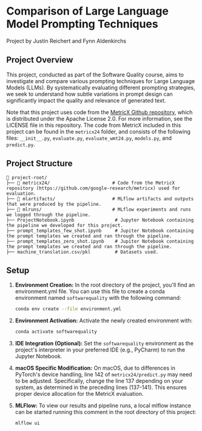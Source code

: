 # Comparison of Large Language Model Prompting Techniques
Project by Justin Reichert and Fynn Aldenkirchs

## Project Overview

This project, conducted as part of the Software Quality course, aims to investigate and compare various prompting techniques for Large Language Models (LLMs). 
By systematically evaluating different prompting strategies, we seek to understand how subtle variations in prompt design 
can significantly impact the quality and relevance of generated text.

Note that this project uses code from the [MetricX Github repository](https://github.com/google-research/metricx), which is 
distributed under the Apache License 2.0. For more information,
see the LICENSE file in this repository. 
The code from MetricX included in this project can be found in the `metricx24` folder, and consists of the following files: `__init__.py`, `evaluate.py`, `evaluate_wmt24.py`, `models.py`, and `predict.py`.

## Project Structure
```
📂 project-root/
├── 📁 metricx24/                       # Code from the MetricX repository (https://github.com/google-research/metricx) used for evaluation.
├── 📁 mlartifacts/                     # MLflow artifacts and outputs that were produced by the pipeline.
├── 📁 mlruns/                          # MLflow experiments and runs we logged through the pipeline.
├── ProjectNotebook.ipynb               # Jupyter Notebook containing the pipeline we developed for this project.
├── prompt_templates_few_shot.ipynb     # Jupiter Notebook containing the prompt templates we created and ran through the pipeline.
├── prompt_templates_zero_shot.ipynb    # Jupiter Notebook containing the prompt templates we created and ran through the pipeline.
├── machine_translation.csv/pkl         # Datasets used.
```

## Setup

1.  **Environment Creation:** In the root directory of the project, you'll find an environment.yml file. You can use this file to create a conda environment named `softwarequality` with the following command:

    ```bash
    conda env create --file environment.yml
    ```

2.  **Environment Activation:** Activate the newly created environment with:

    ```bash
    conda activate softwarequality
    ```
    
3.  **IDE Integration (Optional):** Set the `softwarequality` environment as the project's interpreter in your preferred IDE (e.g., PyCharm) to run the Jupyter Notebook.

4.  **macOS Specific Modification:** On macOS, due to differences in PyTorch's device handling, line 142 of `metricx24/predict.py` may need to be adjusted. Specifically, change the line 137 depending on your system, as determined in the preceding lines (137-141). This ensures proper device allocation for the MetricX evaluation.

5.  **MLFlow:** To view our results and pipeline runs, a local mlflow instance can be started running this comment in the root directory of this project:

    ```bash
    mlflow ui
    ```


